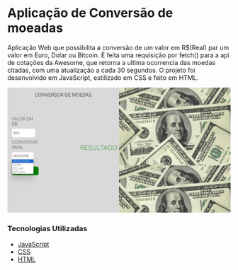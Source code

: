 # Aplicação de Conversão de moeadas

Aplicação Web que possibilita a conversão de um valor em R$(Real) par um valor em Euro, Dolar ou Bitcoin.
É feita uma requisição por fetch() para a api de cotações da Awesome, que retorna a ultima ocorrencia das moedas citadas, com uma atualização a cada 30 segundos.
O projeto foi desenvolvido em JavaScript, estilizado em CSS e feito em HTML.

<img src="/assets/imgs/projeto.jpg">

### Tecnologias Utilizadas

* [JavaScript](https://developer.mozilla.org/pt-BR/docs/Web/JavaScript)
* [CSS](https://developer.mozilla.org/en-US/docs/Web/CSS)
* [HTML](https://developer.mozilla.org/pt-BR/docs/Web/HTML)

